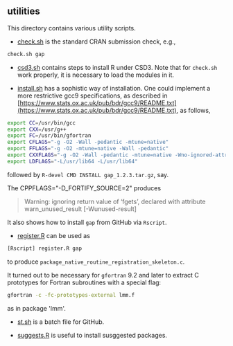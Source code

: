 ## utilities

This directory contains various utility scripts.

* [check.sh](check.sh) is the standard CRAN submission check, e.g.,
```bash
check.sh gap
```
* [csd3.sh](csd3.sh) contains steps to install R under CSD3. Note that for `check.sh` work properly, it is necessary to load the modules in it.

* [install.sh](install.sh) has a sophistic way of installation. One could implement a more restrictive gcc9 specifications, as described in [https://www.stats.ox.ac.uk/pub/bdr/gcc9/README.txt](https://www.stats.ox.ac.uk/pub/bdr/gcc9/README.txt), as follows,
```bash
export CC=/usr/bin/gcc
export CXX=/usr/g++
export FC=/usr/bin/gfortran
export CFLAGS="-g -O2 -Wall -pedantic -mtune=native"
export FFLAGS="-g -O2 -mtune=native -Wall -pedantic"
export CXXFLAGS="-g -O2 -Wall -pedantic -mtune=native -Wno-ignored-attributes -Wno-deprecated-declarations -Wno-parentheses"
export LDFLAGS="-L/usr/lib64 -L/usr/lib64"
```
followed by `R-devel CMD INSTALL gap_1.2.3.tar.gz`, say.

The CPPFLAGS="-D_FORTIFY_SOURCE=2" produces

> Warning: ignoring return value of ‘fgets’, declared with attribute warn_unused_result [-Wunused-result]

It also shows how to install `gap` from GitHub via `Rscript`.

* [register.R](register.R) can be used as 
```bash
[Rscript] register.R gap
```
to produce `package_native_routine_registration_skeleton.c`.

It turned out to be necessary for `gfortran` 9.2 and later to extract C prototypes for Fortran subroutines with a special flag:
```bash
gfortran -c -fc-prototypes-external lmm.f
```
as in package 'lmm'.

* [st.sh](st.sh) is a batch file for GitHub.

* [suggests.R](suggests.R) is useful to install susggested packages.
